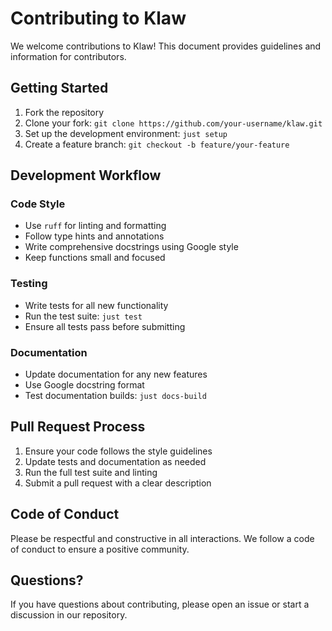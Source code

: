 # Contributing to Klaw

We welcome contributions to Klaw! This document provides guidelines and information for contributors.

## Getting Started

1. Fork the repository
2. Clone your fork: `git clone https://github.com/your-username/klaw.git`
3. Set up the development environment: `just setup`
4. Create a feature branch: `git checkout -b feature/your-feature`

## Development Workflow

### Code Style

- Use `ruff` for linting and formatting
- Follow type hints and annotations
- Write comprehensive docstrings using Google style
- Keep functions small and focused

### Testing

- Write tests for all new functionality
- Run the test suite: `just test`
- Ensure all tests pass before submitting

### Documentation

- Update documentation for any new features
- Use Google docstring format
- Test documentation builds: `just docs-build`

## Pull Request Process

1. Ensure your code follows the style guidelines
2. Update tests and documentation as needed
3. Run the full test suite and linting
4. Submit a pull request with a clear description

## Code of Conduct

Please be respectful and constructive in all interactions. We follow a code of conduct to ensure a positive community.

## Questions?

If you have questions about contributing, please open an issue or start a discussion in our repository.